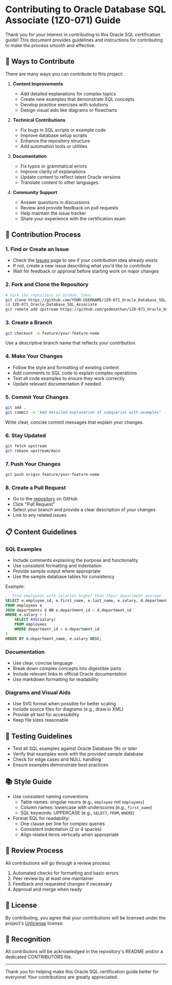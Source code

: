 # Contributing to Oracle Database SQL Associate (1Z0-071) Guide

Thank you for your interest in contributing to this Oracle SQL certification guide! This document provides guidelines and instructions for contributing to make the process smooth and effective.

## 🌟 Ways to Contribute

There are many ways you can contribute to this project:

1. **Content Improvements**
   - Add detailed explanations for complex topics
   - Create new examples that demonstrate SQL concepts
   - Develop practice exercises with solutions
   - Design visual aids like diagrams or flowcharts

2. **Technical Contributions**
   - Fix bugs in SQL scripts or example code
   - Improve database setup scripts
   - Enhance the repository structure
   - Add automation tools or utilities

3. **Documentation**
   - Fix typos or grammatical errors
   - Improve clarity of explanations
   - Update content to reflect latest Oracle versions
   - Translate content to other languages

4. **Community Support**
   - Answer questions in discussions
   - Review and provide feedback on pull requests
   - Help maintain the issue tracker
   - Share your experience with the certification exam

## 📝 Contribution Process

### 1. Find or Create an Issue

- Check the [Issues](https://github.com/godmnathan/1Z0-071_Oracle_Database_SQL_Associate/issues) page to see if your contribution idea already exists
- If not, create a new issue describing what you'd like to contribute
- Wait for feedback or approval before starting work on major changes

### 2. Fork and Clone the Repository

```bash
# Fork the repository on GitHub, then:
git clone https://github.com/YOUR-USERNAME/1Z0-071_Oracle_Database_SQL_Associate.git
cd 1Z0-071_Oracle_Database_SQL_Associate
git remote add upstream https://github.com/godmnathan/1Z0-071_Oracle_Database_SQL_Associate.git
```

### 3. Create a Branch

```bash
git checkout -b feature/your-feature-name
```

Use a descriptive branch name that reflects your contribution.

### 4. Make Your Changes

- Follow the style and formatting of existing content
- Add comments to SQL code to explain complex operations
- Test all code examples to ensure they work correctly
- Update relevant documentation if needed

### 5. Commit Your Changes

```bash
git add .
git commit -m "Add detailed explanation of subqueries with examples"
```

Write clear, concise commit messages that explain your changes.

### 6. Stay Updated

```bash
git fetch upstream
git rebase upstream/main
```

### 7. Push Your Changes

```bash
git push origin feature/your-feature-name
```

### 8. Create a Pull Request

- Go to the [repository](https://github.com/godmnathan/1Z0-071_Oracle_Database_SQL_Associate) on GitHub
- Click "Pull Request"
- Select your branch and provide a clear description of your changes
- Link to any related issues

## 📋 Content Guidelines

### SQL Examples

- Include comments explaining the purpose and functionality
- Use consistent formatting and indentation
- Provide sample output where appropriate
- Use the sample database tables for consistency

Example:
```sql
-- Find employees with salaries higher than their department average
SELECT e.employee_id, e.first_name, e.last_name, e.salary, d.department_name
FROM employees e
JOIN departments d ON e.department_id = d.department_id
WHERE e.salary > (
    SELECT AVG(salary)
    FROM employees
    WHERE department_id = e.department_id
)
ORDER BY d.department_name, e.salary DESC;
```

### Documentation

- Use clear, concise language
- Break down complex concepts into digestible parts
- Include relevant links to official Oracle documentation
- Use markdown formatting for readability

### Diagrams and Visual Aids

- Use SVG format when possible for better scaling
- Include source files for diagrams (e.g., draw.io XML)
- Provide alt text for accessibility
- Keep file sizes reasonable

## 🧪 Testing Guidelines

- Test all SQL examples against Oracle Database 19c or later
- Verify that examples work with the provided sample database
- Check for edge cases and NULL handling
- Ensure examples demonstrate best practices

## 📚 Style Guide

- Use consistent naming conventions
  - Table names: singular nouns (e.g., `employee` not `employees`)
  - Column names: lowercase with underscores (e.g., `first_name`)
  - SQL keywords: UPPERCASE (e.g., `SELECT`, `FROM`, `WHERE`)
- Format SQL for readability:
  - One clause per line for complex queries
  - Consistent indentation (2 or 4 spaces)
  - Align related items vertically when appropriate

## 🔄 Review Process

All contributions will go through a review process:

1. Automated checks for formatting and basic errors
2. Peer review by at least one maintainer
3. Feedback and requested changes if necessary
4. Approval and merge when ready

## 📜 License

By contributing, you agree that your contributions will be licensed under the project's [Unlicense](LICENSE) license.

## 🙏 Recognition

All contributors will be acknowledged in the repository's README and/or a dedicated CONTRIBUTORS file.

---

Thank you for helping make this Oracle SQL certification guide better for everyone! Your contributions are greatly appreciated.
